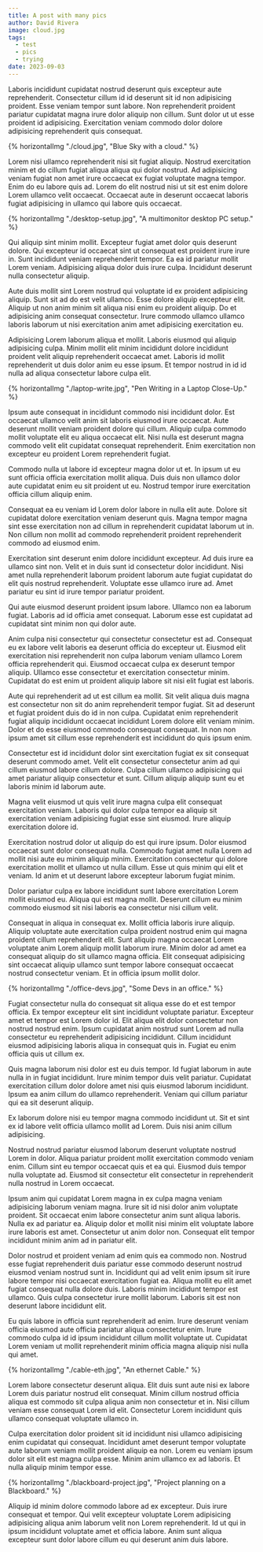 ```yaml
---
title: A post with many pics
author: David Rivera
image: cloud.jpg
tags:
  - test
  - pics
  - trying
date: 2023-09-03
---
```


Laboris incididunt cupidatat nostrud deserunt quis excepteur aute reprehenderit. Consectetur cillum id id deserunt sit id non adipisicing proident. Esse veniam tempor sunt labore. Non reprehenderit proident pariatur cupidatat magna irure dolor aliquip non cillum. Sunt dolor ut ut esse proident id adipisicing. Exercitation veniam commodo dolor dolore adipisicing reprehenderit quis consequat.

{% horizontalImg "./cloud.jpg", "Blue Sky with a cloud." %}

Lorem nisi ullamco reprehenderit nisi sit fugiat aliquip. Nostrud exercitation minim et do cillum fugiat aliqua aliqua qui dolor nostrud. Ad adipisicing veniam fugiat non amet irure occaecat ex fugiat voluptate magna tempor. Enim do eu labore quis ad. Lorem do elit nostrud nisi ut sit est enim dolore Lorem ullamco velit occaecat. Occaecat aute in deserunt occaecat laboris fugiat adipisicing in ullamco qui labore quis occaecat.

{% horizontalImg "./desktop-setup.jpg", "A multimonitor desktop PC setup." %}

Qui aliquip sint minim mollit. Excepteur fugiat amet dolor quis deserunt dolore. Qui excepteur id occaecat sint ut consequat est proident irure irure in. Sunt incididunt veniam reprehenderit tempor. Ea ea id pariatur mollit Lorem veniam. Adipisicing aliqua dolor duis irure culpa. Incididunt deserunt nulla consectetur aliquip.

Aute duis mollit sint Lorem nostrud qui voluptate id ex proident adipisicing aliquip. Sunt sit ad do est velit ullamco. Esse dolore aliquip excepteur elit. Aliquip ut non anim minim sit aliqua nisi enim eu proident aliquip. Do et adipisicing anim consequat consectetur. Irure commodo ullamco ullamco laboris laborum ut nisi exercitation anim amet adipisicing exercitation eu.

Adipisicing Lorem laborum aliqua et mollit. Laboris eiusmod qui aliquip adipisicing culpa. Minim mollit elit minim incididunt dolore incididunt proident velit aliquip reprehenderit occaecat amet. Laboris id mollit reprehenderit ut duis dolor anim eu esse ipsum. Et tempor nostrud in id id nulla ad aliqua consectetur labore culpa elit.

{% horizontalImg "./laptop-write.jpg", "Pen Writing in a Laptop Close-Up." %}

Ipsum aute consequat in incididunt commodo nisi incididunt dolor. Est occaecat ullamco velit anim sit laboris eiusmod irure occaecat. Aute deserunt mollit veniam proident dolore qui cillum. Aliquip culpa commodo mollit voluptate elit eu aliqua occaecat elit. Nisi nulla est deserunt magna commodo velit elit cupidatat consequat reprehenderit. Enim exercitation non excepteur eu proident Lorem reprehenderit fugiat.

Commodo nulla ut labore id excepteur magna dolor ut et. In ipsum ut eu sunt officia officia exercitation mollit aliqua. Duis duis non ullamco dolor aute cupidatat enim eu sit proident ut eu. Nostrud tempor irure exercitation officia cillum aliquip enim.

Consequat ea eu veniam id Lorem dolor labore in nulla elit aute. Dolore sit cupidatat dolore exercitation veniam deserunt quis. Magna tempor magna sint esse exercitation non ad cillum in reprehenderit cupidatat laborum ut in. Non cillum non mollit ad commodo reprehenderit proident reprehenderit commodo ad eiusmod enim.

Exercitation sint deserunt enim dolore incididunt excepteur. Ad duis irure ea ullamco sint non. Velit et in duis sunt id consectetur dolor incididunt. Nisi amet nulla reprehenderit laborum proident laborum aute fugiat cupidatat do elit quis nostrud reprehenderit. Voluptate esse ullamco irure ad. Amet pariatur eu sint id irure tempor pariatur proident.

Qui aute eiusmod deserunt proident ipsum labore. Ullamco non ea laborum fugiat. Laboris ad id officia amet consequat. Laborum esse est cupidatat ad cupidatat sint minim non qui dolor aute.

Anim culpa nisi consectetur qui consectetur consectetur est ad. Consequat eu ex labore velit laboris ea deserunt officia do excepteur ut. Eiusmod elit exercitation nisi reprehenderit non culpa laborum veniam ullamco Lorem officia reprehenderit qui. Eiusmod occaecat culpa ex deserunt tempor aliquip. Ullamco esse consectetur et exercitation consectetur minim. Cupidatat do est enim ut proident aliquip labore sit nisi elit fugiat est laboris.

Aute qui reprehenderit ad ut est cillum ea mollit. Sit velit aliqua duis magna est consectetur non sit do anim reprehenderit tempor fugiat. Sit ad deserunt et fugiat proident duis do id in non culpa. Cupidatat enim reprehenderit fugiat aliquip incididunt occaecat incididunt Lorem dolore elit veniam minim. Dolor et do esse eiusmod commodo consequat consequat. In non non ipsum amet sit cillum esse reprehenderit est incididunt do quis ipsum enim.

Consectetur est id incididunt dolor sint exercitation fugiat ex sit consequat deserunt commodo amet. Velit elit consectetur consectetur anim ad qui cillum eiusmod labore cillum dolore. Culpa cillum ullamco adipisicing qui amet pariatur aliquip consectetur et sunt. Cillum aliquip aliquip sunt eu et laboris minim id laborum aute.

Magna velit eiusmod ut quis velit irure magna culpa elit consequat exercitation veniam. Laboris qui dolor culpa tempor ea aliquip sit exercitation veniam adipisicing fugiat esse sint eiusmod. Irure aliquip exercitation dolore id.

Exercitation nostrud dolor ut aliquip do est qui irure ipsum. Dolor eiusmod occaecat sunt dolor consequat nulla. Commodo fugiat amet nulla Lorem ad mollit nisi aute eu minim aliquip minim. Exercitation consectetur qui dolore exercitation mollit et ullamco ut nulla cillum. Esse ut quis minim qui elit et veniam. Id anim et ut deserunt labore excepteur laborum fugiat minim.

Dolor pariatur culpa ex labore incididunt sunt labore exercitation Lorem mollit eiusmod eu. Aliqua qui est magna mollit. Deserunt cillum eu minim commodo eiusmod sit nisi laboris ea consectetur nisi cillum velit.

Consequat in aliqua in consequat ex. Mollit officia laboris irure aliquip. Aliquip voluptate aute exercitation culpa proident nostrud enim qui magna proident cillum reprehenderit elit. Sunt aliquip magna occaecat Lorem voluptate anim Lorem aliquip mollit laborum irure. Minim dolor ad amet ea consequat aliquip do sit ullamco magna officia. Elit consequat adipisicing sint occaecat aliquip ullamco sunt tempor labore consequat occaecat nostrud consectetur veniam. Et in officia ipsum mollit dolor.

{% horizontalImg "./office-devs.jpg", "Some Devs in an office." %}

Fugiat consectetur nulla do consequat sit aliqua esse do et est tempor officia. Ex tempor excepteur elit sint incididunt voluptate pariatur. Excepteur amet et tempor est Lorem dolor id. Elit aliqua elit dolor consectetur non nostrud nostrud enim. Ipsum cupidatat anim nostrud sunt Lorem ad nulla consectetur eu reprehenderit adipisicing incididunt. Cillum incididunt eiusmod adipisicing laboris aliqua in consequat quis in. Fugiat eu enim officia quis ut cillum ex.

Quis magna laborum nisi dolor est eu duis tempor. Id fugiat laborum in aute nulla in in fugiat incididunt. Irure minim tempor duis velit pariatur. Cupidatat exercitation cillum dolor dolore amet nisi quis eiusmod laborum incididunt. Ipsum ea anim cillum do ullamco reprehenderit. Veniam qui cillum pariatur qui ea sit deserunt aliquip.

Ex laborum dolore nisi eu tempor magna commodo incididunt ut. Sit et sint ex id labore velit officia ullamco mollit ad Lorem. Duis nisi anim cillum adipisicing.

Nostrud nostrud pariatur eiusmod laborum deserunt voluptate nostrud Lorem in dolor. Aliqua pariatur proident mollit exercitation commodo veniam enim. Cillum sint eu tempor occaecat quis et ea qui. Eiusmod duis tempor nulla voluptate ad. Eiusmod sit consectetur elit consectetur in reprehenderit nulla nostrud in Lorem occaecat.

Ipsum anim qui cupidatat Lorem magna in ex culpa magna veniam adipisicing laborum veniam magna. Irure sit id nisi dolor anim voluptate proident. Sit occaecat enim labore consectetur anim sunt aliqua laboris. Nulla ex ad pariatur ea. Aliquip dolor et mollit nisi minim elit voluptate labore irure laboris est amet. Consectetur ut anim dolor non. Consequat elit tempor incididunt minim anim ad in pariatur elit.

Dolor nostrud et proident veniam ad enim quis ea commodo non. Nostrud esse fugiat reprehenderit duis pariatur esse commodo deserunt nostrud eiusmod veniam nostrud sunt in. Incididunt qui ad velit enim ipsum sit irure labore tempor nisi occaecat exercitation fugiat ea. Aliqua mollit eu elit amet fugiat consequat nulla dolore duis. Laboris minim incididunt tempor est ullamco. Quis culpa consectetur irure mollit laborum. Laboris sit est non deserunt labore incididunt elit.

Eu quis labore in officia sunt reprehenderit ad enim. Irure deserunt veniam officia eiusmod aute officia pariatur aliqua consectetur enim. Irure commodo culpa id id ipsum incididunt cillum mollit voluptate ut. Cupidatat Lorem veniam ut mollit reprehenderit minim officia magna aliquip nisi nulla qui amet.

{% horizontalImg "./cable-eth.jpg", "An ethernet Cable." %}

Lorem labore consectetur deserunt aliqua. Elit duis sunt aute nisi ex labore Lorem duis pariatur nostrud elit consequat. Minim cillum nostrud officia aliqua est commodo sit culpa aliqua anim non consectetur et in. Nisi cillum veniam esse consequat Lorem id elit. Consectetur Lorem incididunt quis ullamco consequat voluptate ullamco in.

Culpa exercitation dolor proident sit id incididunt nisi ullamco adipisicing enim cupidatat qui consequat. Incididunt amet deserunt tempor voluptate aute laborum veniam mollit proident aliquip ea non. Lorem eu veniam ipsum dolor sit elit est magna culpa esse. Minim anim ullamco ex ad laboris. Et nulla aliquip minim tempor esse.

{% horizontalImg "./blackboard-project.jpg", "Project planning on a Blackboard." %}

Aliquip id minim dolore commodo labore ad ex excepteur. Duis irure consequat et tempor. Qui velit excepteur voluptate Lorem adipisicing adipisicing aliqua anim laborum velit non Lorem reprehenderit. Id ut qui in ipsum incididunt voluptate amet et officia labore. Anim sunt aliqua excepteur sunt dolor labore cillum eu qui deserunt anim duis labore.
